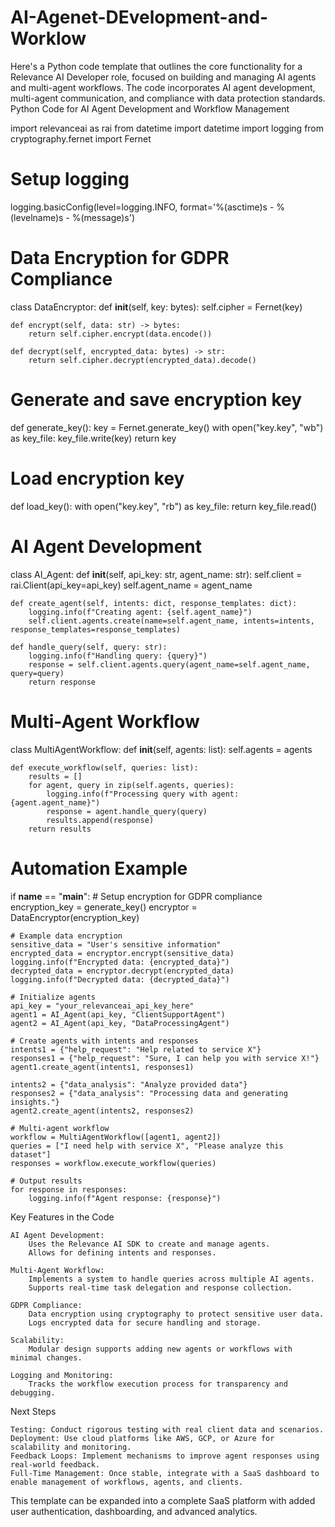 # AI-Agenet-DEvelopment-and-Worklow
Here's a Python code template that outlines the core functionality for a Relevance AI Developer role, focused on building and managing AI agents and multi-agent workflows. The code incorporates AI agent development, multi-agent communication, and compliance with data protection standards.
Python Code for AI Agent Development and Workflow Management

import relevanceai as rai
from datetime import datetime
import logging
from cryptography.fernet import Fernet

# Setup logging
logging.basicConfig(level=logging.INFO, format='%(asctime)s - %(levelname)s - %(message)s')

# Data Encryption for GDPR Compliance
class DataEncryptor:
    def __init__(self, key: bytes):
        self.cipher = Fernet(key)

    def encrypt(self, data: str) -> bytes:
        return self.cipher.encrypt(data.encode())

    def decrypt(self, encrypted_data: bytes) -> str:
        return self.cipher.decrypt(encrypted_data).decode()

# Generate and save encryption key
def generate_key():
    key = Fernet.generate_key()
    with open("key.key", "wb") as key_file:
        key_file.write(key)
    return key

# Load encryption key
def load_key():
    with open("key.key", "rb") as key_file:
        return key_file.read()

# AI Agent Development
class AI_Agent:
    def __init__(self, api_key: str, agent_name: str):
        self.client = rai.Client(api_key=api_key)
        self.agent_name = agent_name

    def create_agent(self, intents: dict, response_templates: dict):
        logging.info(f"Creating agent: {self.agent_name}")
        self.client.agents.create(name=self.agent_name, intents=intents, response_templates=response_templates)

    def handle_query(self, query: str):
        logging.info(f"Handling query: {query}")
        response = self.client.agents.query(agent_name=self.agent_name, query=query)
        return response

# Multi-Agent Workflow
class MultiAgentWorkflow:
    def __init__(self, agents: list):
        self.agents = agents

    def execute_workflow(self, queries: list):
        results = []
        for agent, query in zip(self.agents, queries):
            logging.info(f"Processing query with agent: {agent.agent_name}")
            response = agent.handle_query(query)
            results.append(response)
        return results

# Automation Example
if __name__ == "__main__":
    # Setup encryption for GDPR compliance
    encryption_key = generate_key()
    encryptor = DataEncryptor(encryption_key)

    # Example data encryption
    sensitive_data = "User's sensitive information"
    encrypted_data = encryptor.encrypt(sensitive_data)
    logging.info(f"Encrypted data: {encrypted_data}")
    decrypted_data = encryptor.decrypt(encrypted_data)
    logging.info(f"Decrypted data: {decrypted_data}")

    # Initialize agents
    api_key = "your_relevanceai_api_key_here"
    agent1 = AI_Agent(api_key, "ClientSupportAgent")
    agent2 = AI_Agent(api_key, "DataProcessingAgent")

    # Create agents with intents and responses
    intents1 = {"help_request": "Help related to service X"}
    responses1 = {"help_request": "Sure, I can help you with service X!"}
    agent1.create_agent(intents1, responses1)

    intents2 = {"data_analysis": "Analyze provided data"}
    responses2 = {"data_analysis": "Processing data and generating insights."}
    agent2.create_agent(intents2, responses2)

    # Multi-agent workflow
    workflow = MultiAgentWorkflow([agent1, agent2])
    queries = ["I need help with service X", "Please analyze this dataset"]
    responses = workflow.execute_workflow(queries)

    # Output results
    for response in responses:
        logging.info(f"Agent response: {response}")

Key Features in the Code

    AI Agent Development:
        Uses the Relevance AI SDK to create and manage agents.
        Allows for defining intents and responses.

    Multi-Agent Workflow:
        Implements a system to handle queries across multiple AI agents.
        Supports real-time task delegation and response collection.

    GDPR Compliance:
        Data encryption using cryptography to protect sensitive user data.
        Logs encrypted data for secure handling and storage.

    Scalability:
        Modular design supports adding new agents or workflows with minimal changes.

    Logging and Monitoring:
        Tracks the workflow execution process for transparency and debugging.

Next Steps

    Testing: Conduct rigorous testing with real client data and scenarios.
    Deployment: Use cloud platforms like AWS, GCP, or Azure for scalability and monitoring.
    Feedback Loops: Implement mechanisms to improve agent responses using real-world feedback.
    Full-Time Management: Once stable, integrate with a SaaS dashboard to enable management of workflows, agents, and clients.

This template can be expanded into a complete SaaS platform with added user authentication, dashboarding, and advanced analytics.
